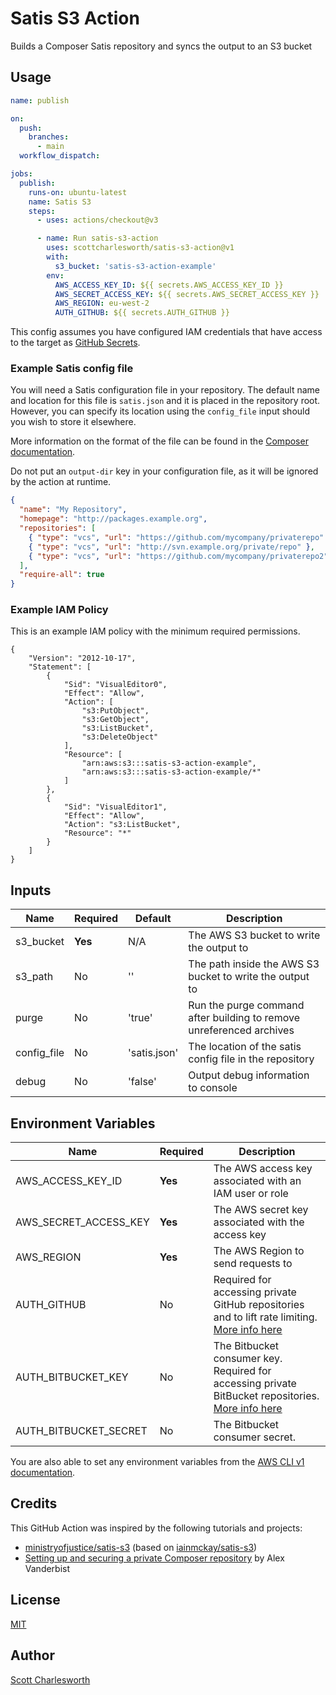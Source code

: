 # Satis S3 Action
Builds a Composer Satis repository and syncs the output to an S3 bucket

## Usage
```yaml
name: publish

on:
  push:
    branches:
      - main
  workflow_dispatch:

jobs:
  publish:
    runs-on: ubuntu-latest
    name: Satis S3
    steps:
      - uses: actions/checkout@v3

      - name: Run satis-s3-action
        uses: scottcharlesworth/satis-s3-action@v1
        with:
          s3_bucket: 'satis-s3-action-example'
        env:
          AWS_ACCESS_KEY_ID: ${{ secrets.AWS_ACCESS_KEY_ID }}
          AWS_SECRET_ACCESS_KEY: ${{ secrets.AWS_SECRET_ACCESS_KEY }}
          AWS_REGION: eu-west-2
          AUTH_GITHUB: ${{ secrets.AUTH_GITHUB }}
```

This config assumes you have configured IAM credentials that have access to the target as
[GitHub Secrets](https://docs.github.com/en/actions/security-guides/encrypted-secrets).

### Example Satis config file

You will need a Satis configuration file in your repository. The default name and location for this file is `satis.json`
and it is placed in the repository root. However, you can specify its location using the `config_file` input should you 
wish to store it elsewhere.

More information on the format of the file can be found in the
[Composer documentation](https://getcomposer.org/doc/articles/handling-private-packages.md).

Do not put an `output-dir` key in your configuration file, as it will be ignored by the action at runtime.

```json lines
{
  "name": "My Repository",
  "homepage": "http://packages.example.org",
  "repositories": [
    { "type": "vcs", "url": "https://github.com/mycompany/privaterepo" },
    { "type": "vcs", "url": "http://svn.example.org/private/repo" },
    { "type": "vcs", "url": "https://github.com/mycompany/privaterepo2" }
  ],
  "require-all": true
}
```

### Example IAM Policy

This is an example IAM policy with the minimum required permissions.

```
{
    "Version": "2012-10-17",
    "Statement": [
        {
            "Sid": "VisualEditor0",
            "Effect": "Allow",
            "Action": [
                "s3:PutObject",
                "s3:GetObject",
                "s3:ListBucket",
                "s3:DeleteObject"
            ],
            "Resource": [
                "arn:aws:s3:::satis-s3-action-example",
                "arn:aws:s3:::satis-s3-action-example/*"
            ]
        },
        {
            "Sid": "VisualEditor1",
            "Effect": "Allow",
            "Action": "s3:ListBucket",
            "Resource": "*"
        }
    ]
}
```

## Inputs

| Name        | Required | Default      | Description                                                          |
|-------------|----------|--------------|----------------------------------------------------------------------|
| s3_bucket   | **Yes**  | N/A          | The AWS S3 bucket to write the output to                             |
| s3_path     | No       | ''           | The path inside the AWS S3 bucket to write the output to             |
| purge       | No       | 'true'       | Run the purge command after building to remove unreferenced archives |
| config_file | No       | 'satis.json' | The location of the satis config file in the repository              |
| debug       | No       | 'false'      | Output debug information to console                                  |

## Environment Variables

| Name                  | Required | Description                                                                                                                                                                                      |
|-----------------------|----------|--------------------------------------------------------------------------------------------------------------------------------------------------------------------------------------------------|
| AWS_ACCESS_KEY_ID     | **Yes**  | The AWS access key associated with an IAM user or role                                                                                                                                           |
| AWS_SECRET_ACCESS_KEY | **Yes**  | The AWS secret key associated with the access key                                                                                                                                                |
| AWS_REGION            | **Yes**  | The AWS Region to send requests to                                                                                                                                                               |
| AUTH_GITHUB           | No       | Required for accessing private GitHub repositories and to lift rate limiting. [More info here](https://getcomposer.org/doc/articles/authentication-for-private-packages.md#github-oauth)         |
| AUTH_BITBUCKET_KEY    | No       | The Bitbucket consumer key. Required for accessing private BitBucket repositories. [More info here](https://getcomposer.org/doc/articles/authentication-for-private-packages.md#bitbucket-oauth) |
| AUTH_BITBUCKET_SECRET | No       | The Bitbucket consumer secret.                                                                                                                                                                   |

You are also able to set any environment variables from the
[AWS CLI v1 documentation](https://docs.aws.amazon.com/cli/v1/userguide/cli-configure-envvars.html).

## Credits

This GitHub Action was inspired by the following tutorials and projects:
- [ministryofjustice/satis-s3](https://github.com/ministryofjustice/satis-s3/) (based on [iainmckay/satis-s3](https://github.com/iainmckay/satis-s3))
- [Setting up and securing a private Composer repository](https://alexvanderbist.com/2021/setting-up-and-securing-a-private-composer-repository/) by Alex Vanderbist

## License

[MIT](https://github.com/scottcharlesworth/satis-s3-action/blob/main/LICENSE.txt)

## Author

[Scott Charlesworth](https://scottcharlesworth.dev)